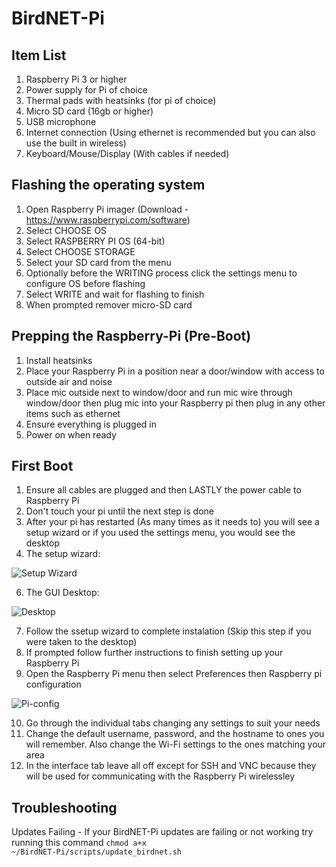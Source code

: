 # BirdNET-Pi
## Item List
1. Raspberry Pi 3 or higher
2. Power supply for Pi of choice
3. Thermal pads with heatsinks (for pi of choice)
4. Micro SD card (16gb or higher)
5. USB microphone
6. Internet connection (Using ethernet is recommended but you can also use the built in wireless)
7. Keyboard/Mouse/Display (With cables if needed)

## Flashing the operating system
1. Open Raspberry Pi imager (Download - https://www.raspberrypi.com/software)
2. Select CHOOSE OS
3. Select RASPBERRY PI OS (64-bit)
4. Select CHOOSE STORAGE
5. Select your SD card from the menu
6. Optionally before the WRITING process click the settings menu to configure OS before flashing
7. Select WRITE and wait for flashing to finish
8. When prompted remover micro-SD card

## Prepping the Raspberry-Pi (Pre-Boot)
1. Install heatsinks
2. Place your Raspberry Pi in a position near a door/window with access to outside air and noise
3. Place mic outside next to window/door and run mic wire through window/door then plug mic into your Raspberry pi then plug in any other items such as ethernet
4. Ensure everything is plugged in
5. Power on when ready

## First Boot
1. Ensure all cables are plugged and then LASTLY the power cable to Raspberry Pi
2. Don't touch your pi until the next step is done
3. After your pi has restarted (As many times as it needs to) you will see a setup wizard or if you used the settings menu, you would see the desktop
4. The setup wizard:

![Setup Wizard](https://github.com/JezzComputers/BirdNET-Pi/assets/129046176/bbcddef9-2dce-48be-a8f4-b7fa6aac09e9)

6. The GUI Desktop:

![Desktop](https://github.com/JezzComputers/BirdNET-Pi/assets/129046176/d7bd8a91-d461-4644-a1e4-d2dbac4db6cf)

7. Follow the ssetup wizard to complete instalation (Skip this step if you were taken to the desktop)
8. If prompted follow further instructions to finish setting up your Raspberry Pi
9. Open the Raspberry Pi menu then select Preferences then Raspberry pi configuration

![Pi-config](https://github.com/JezzComputers/BirdNET-Pi/assets/129046176/1370a769-f7ba-4dd2-9396-f23a2c702f56)

10. Go through the individual tabs changing any settings to suit your needs
11. Change the default username, password, and the hostname to ones you will remember. Also change the Wi-Fi settings to the ones matching your area
12. In the interface tab leave all off except for SSH and VNC because they will be used for communicating with the Raspberry Pi wirelessley

## Troubleshooting
Updates Failing - If your BirdNET-Pi updates are failing or not working try running this command <code>chmod a+x ~/BirdNET-Pi/scripts/update_birdnet.sh</code>
